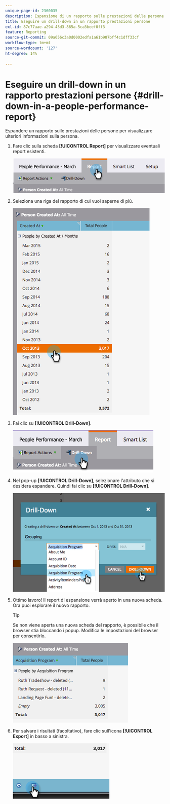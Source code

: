```yaml
---
unique-page-id: 2360035
description: Espansione di un rapporto sulle prestazioni delle persone - Documenti Marketo - Documentazione del prodotto
title: Eseguire un drill-down in un rapporto prestazioni persone
exl-id: 87c77aae-a294-43d3-865a-5ca3beef0ff3
feature: Reporting
source-git-commit: 09a656c3a0d0002edfa1a61b987bff4c1dff33cf
workflow-type: tm+mt
source-wordcount: '127'
ht-degree: 14%

---
```


# Eseguire un drill-down in un rapporto prestazioni persone {#drill-down-in-a-people-performance-report}

Espandere un rapporto sulle prestazioni delle persone per visualizzare ulteriori informazioni sulla persona.

1. Fare clic sulla scheda **[!UICONTROL Report]** per visualizzare eventuali report esistenti.

   ![](assets/one.png)

1. Seleziona una riga del rapporto di cui vuoi saperne di più.

   ![](assets/two.png)

1. Fai clic su **[!UICONTROL Drill-Down]**.

   ![](assets/three.png)

1. Nel pop-up **[!UICONTROL Drill-Down]**, selezionare l&#39;attributo che si desidera espandere. Quindi fai clic su **[!UICONTROL Drill-Down]**.

   ![](assets/four.png)

1. Ottimo lavoro! Il report di espansione verrà aperto in una nuova scheda. Ora puoi esplorare il nuovo rapporto.

   >[!TIP]
   >
   >Se non viene aperta una nuova scheda del rapporto, è possibile che il browser stia bloccando i popup. Modifica le impostazioni del browser per consentirlo.

   ![](assets/five.png)

1. Per salvare i risultati (facoltativo), fare clic sull&#39;icona **[!UICONTROL Export]** in basso a sinistra.

   ![](assets/six.png)
